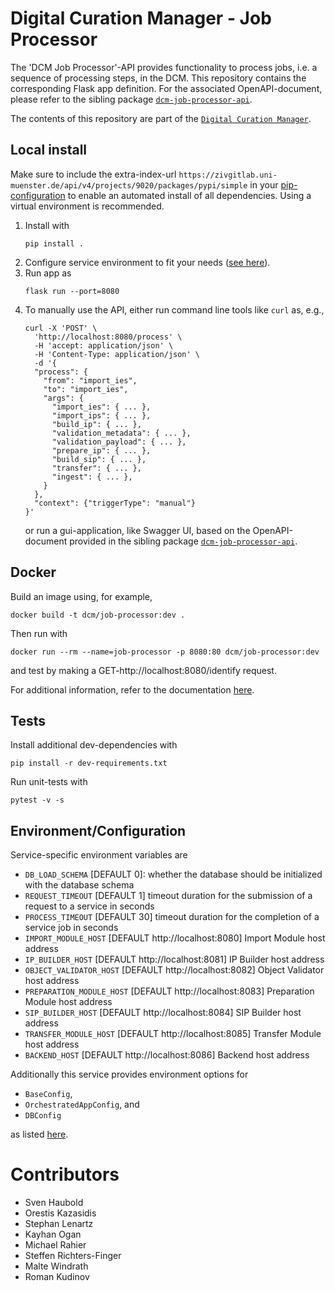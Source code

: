 # Digital Curation Manager - Job Processor

The 'DCM Job Processor'-API provides functionality to process jobs, i.e. a sequence of processing steps, in the DCM.
This repository contains the corresponding Flask app definition.
For the associated OpenAPI-document, please refer to the sibling package [`dcm-job-processor-api`](https://github.com/lzv-nrw/dcm-job-processor-api).

The contents of this repository are part of the [`Digital Curation Manager`](https://github.com/lzv-nrw/digital-curation-manager).

## Local install
Make sure to include the extra-index-url `https://zivgitlab.uni-muenster.de/api/v4/projects/9020/packages/pypi/simple` in your [pip-configuration](https://pip.pypa.io/en/stable/cli/pip_install/#finding-packages) to enable an automated install of all dependencies.
Using a virtual environment is recommended.

1. Install with
   ```
   pip install .
   ```
1. Configure service environment to fit your needs ([see here](#environmentconfiguration)).
1. Run app as
   ```
   flask run --port=8080
   ```
1. To manually use the API, either run command line tools like `curl` as, e.g.,
   ```
   curl -X 'POST' \
     'http://localhost:8080/process' \
     -H 'accept: application/json' \
     -H 'Content-Type: application/json' \
     -d '{
     "process": {
       "from": "import_ies",
       "to": "import_ies",
       "args": {
         "import_ies": { ... },
         "import_ips": { ... },
         "build_ip": { ... },
         "validation_metadata": { ... },
         "validation_payload": { ... },
         "prepare_ip": { ... },
         "build_sip": { ... },
         "transfer": { ... },
         "ingest": { ... },
       }
     },
     "context": {"triggerType": "manual"}
   }'
   ```
   or run a gui-application, like Swagger UI, based on the OpenAPI-document provided in the sibling package [`dcm-job-processor-api`](https://github.com/lzv-nrw/dcm-job-processor-api).

## Docker
Build an image using, for example,
```
docker build -t dcm/job-processor:dev .
```
Then run with
```
docker run --rm --name=job-processor -p 8080:80 dcm/job-processor:dev
```
and test by making a GET-http://localhost:8080/identify request.

For additional information, refer to the documentation [here](https://github.com/lzv-nrw/digital-curation-manager).

## Tests
Install additional dev-dependencies with
```
pip install -r dev-requirements.txt
```
Run unit-tests with
```
pytest -v -s
```

## Environment/Configuration
Service-specific environment variables are
* `DB_LOAD_SCHEMA` [DEFAULT 0]: whether the database should be initialized with the database schema
* `REQUEST_TIMEOUT` [DEFAULT 1] timeout duration for the submission of a request to a service in seconds
* `PROCESS_TIMEOUT` [DEFAULT 30] timeout duration for the completion of a service job in seconds
* `IMPORT_MODULE_HOST` [DEFAULT http://localhost:8080] Import Module host address
* `IP_BUILDER_HOST` [DEFAULT http://localhost:8081] IP Builder host address
* `OBJECT_VALIDATOR_HOST` [DEFAULT http://localhost:8082] Object Validator host address
* `PREPARATION_MODULE_HOST` [DEFAULT http://localhost:8083] Preparation Module host address
* `SIP_BUILDER_HOST` [DEFAULT http://localhost:8084] SIP Builder host address
* `TRANSFER_MODULE_HOST` [DEFAULT http://localhost:8085] Transfer Module host address
* `BACKEND_HOST` [DEFAULT http://localhost:8086] Backend host address

Additionally this service provides environment options for
* `BaseConfig`,
* `OrchestratedAppConfig`, and
* `DBConfig`

as listed [here](https://github.com/lzv-nrw/dcm-common#app-configuration).

# Contributors
* Sven Haubold
* Orestis Kazasidis
* Stephan Lenartz
* Kayhan Ogan
* Michael Rahier
* Steffen Richters-Finger
* Malte Windrath
* Roman Kudinov